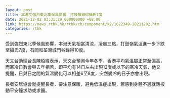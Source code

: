 ```yaml
---
layout: post
title: 本港受強烈東北季候風影響　打鼓嶺錄得攝氏7度
date: 2021-12-02 03:31:29.000000000 +08:00
link: https://news.rthk.hk/rthk/ch/component/k2/1622349-20211202.htm
categories: rthk
---
```


受到強烈東北季候風影響，本港天氣相當清涼，凌晨三點，打鼓嶺氣溫進一步下跌至攝氏7度，石岡和荃灣城門谷錄得10度。

天文台助理台長陳栢緯表示，天文台預測今年冬季，香港平均氣溫屬正常至偏高，而寒冷日數會與去年相若，即平均有14日左右出現12度或以下的寒冷天氣，他又提醒，日與日之間的氣溫變化可以相差6至8度，突然變冷的日子亦會出現。

長者安居協會就提醒長者，要注意保暖，避免低溫症出現，若感到身體不適就應按動平安鐘求助或求醫。
